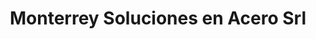 ---
title: "Monterrey Soluciones en Acero Srl"
url: /santa-cruz-de-la-sierra/monterrey-soluciones-en-acero-srl/
shop: hardware
---